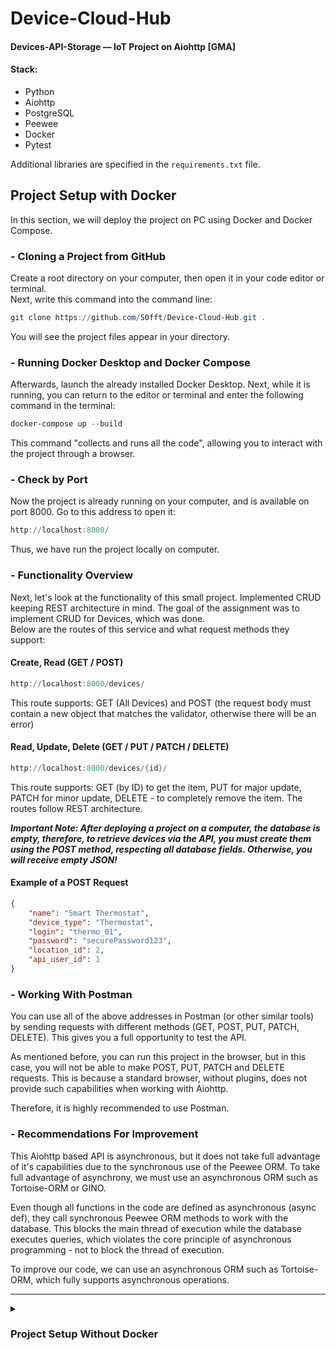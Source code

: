 # Device-Cloud-Hub
#### Devices-API-Storage — IoT Project on Aiohttp [GMA]

#### Stack:
 - Python
 - Aiohttp
 - PostgreSQL
 - Peewee
 - Docker
 - Pytest

Additional libraries are specified in the `requirements.txt` file.

## Project Setup with Docker
In this section, we will deploy the project on PC using Docker and Docker Compose.

### - Cloning a Project from GitHub
Create a root directory on your computer, then open it in your code editor or terminal.
<br>
Next, write this command into the command line:
```powershell
git clone https://github.com/S0fft/Device-Cloud-Hub.git .
```
You will see the project files appear in your directory.

### - Running Docker Desktop and Docker Compose
Afterwards, launch the already installed Docker Desktop. Next, while it is running, you can return to the editor or terminal and enter the following command in the terminal:
```powershell
docker-compose up --build
```
This command "collects and runs all the code", allowing you to interact with the project through a browser.

### - Check by Port
Now the project is already running on your computer, and is available on port 8000.
Go to this address to open it:
```powershell
http://localhost:8000/
```
Thus, we have run the project locally on computer.

### - Functionality Overview
Next, let's look at the functionality of this small project. Implemented CRUD keeping REST architecture in mind.
The goal of the assignment was to implement CRUD for Devices, which was done.
<br>
Below are the routes of this service and what request methods they support:

#### Create, Read (GET / POST)
```powershell
http://localhost:8000/devices/
```
This route supports: GET (All Devices) and POST (the request body must contain a new object that matches the validator, otherwise there will be an error)

#### Read, Update, Delete (GET / PUT / PATCH / DELETE)
```powershell
http://localhost:8000/devices/{id}/
```
This route supports: GET (by ID) to get the item, PUT for major update, PATCH for minor update, DELETE - to completely remove the item.
The routes follow REST architecture.

***Important Note: After deploying a project on a computer, the database is empty, therefore, to retrieve devices via the API, you must create them using the POST method, respecting all database fields. Otherwise, you will receive empty JSON!***

#### Example of a POST Request
```json
{
    "name": "Smart Thermostat",
    "device_type": "Thermostat",
    "login": "thermo_01",
    "password": "securePassword123",
    "location_id": 2,
    "api_user_id": 1
}
```

### - Working With Postman

You can use all of the above addresses in Postman (or other similar tools) by sending requests with different methods (GET, POST, PUT, PATCH, DELETE). This gives you a full opportunity to test the API. <br>

As mentioned before, you can run this project in the browser, but in this case, you will not be able to make POST, PUT, PATCH and DELETE requests. This is because a standard browser, without plugins, does not provide such capabilities when working with Aiohttp. <br>

Therefore, it is highly recommended to use Postman.

### - Recommendations For Improvement
This Aiohttp based API is asynchronous, but it does not take full advantage of it's capabilities due to the synchronous use of the Peewee ORM. To take full advantage of asynchrony, we must use an asynchronous ORM such as Tortoise-ORM or GINO. <br>

Even though all functions in the code are defined as asynchronous (async def), they call synchronous Peewee ORM methods to work with the database. This blocks the main thread of execution while the database executes queries, which violates the core principle of asynchronous programming - not to block the thread of execution. <br>

To improve our code, we can use an asynchronous ORM such as Tortoise-ORM, which fully supports asynchronous operations.

---

<details>
<summary><h3> Project Setup Without Docker </h3></summary>
These commands will help you deploy the project locally. <br>
<br>
 
 ***Important Note: The project is configured to work with Docker. If you use this deployment approach, you need to change the configuration in the .env and app.py files before starting the server. Specifically, you should: Uncomment the necessary commands that are already commented out and replace mutually exclusive lines as needed. These lines are marked in the code. <br> Otherwise, you will receive an error!*** <br>

### - Example of Lines of Code That Need to Be Changed (as shown below)
app.py:
```python
if __name__ == '__main__':
    db.connect()
    db_setup()
    # web.run_app(app, host="0.0.0.0", port=8080)  # Docker - MUST BE COMMENTED
    web.run_app(app, host='127.0.0.1', port=8080)  # Local - MUST BE UNCOMMENTED
```

.env:
```python
DB_NAME=gma_task
DB_USER=postgres
DB_PASSWORD=admin
# DB_HOST=db # Docker - MUST BE COMMENTED
DB_HOST=localhost # Local - MUST BE UNCOMMENTED
DB_PORT=5432
```
### - Routes in Local Development Without Docker
In this approach, the service routes are different, they are listed below.
<br>
#### Create, Read (GET / POST)
```powershell
http://127.0.0.1:8080/devices/
```
#### Read, Update, Delete (GET / PUT / PATCH / DELETE)
```powershell
http://127.0.0.1:8080/devices/{id}/
```
The functionality is the same, the HOST and PORT of the service are just different.

## <p align="center">Windows</p>

### - Installing the Stack
To begin, install: [Python](https://www.python.org/downloads/) | [PostgreSQL](https://www.postgresql.org/) <br> Links are provided to the latest versions of the tools.
<br>

### - Cloning a Project From GitHub
All the same, сreate a root directory on your computer, then open it in your code editor or terminal.
<br>
Next, write this command into the command line:
```powershell
git clone https://github.com/S0fft/Device-Cloud-Hub.git .
```
You will see the project files appear in your directory. After, continue to enter the following commands.

### - Creating a Virtual Environment
Create a virtual environment:
```powershell
python -m venv .venv
```

And activate it:

```powershell
.venv\Scripts\Activate
```

### - Installing the Requirements
Next, install packages:

```powershell
python.exe -m pip install --upgrade pip
```
```powershell
pip install -r requirements.txt
```

<!-- ### Fixtures
Load data from fixture for devices
```powershell
code
``` -->

### - Running the Server
Then, run server:
```powershell
python app.py
```
<br>

<!-- ---------------------------------------------- -->

## <p align="center">UNIX Systems</p>
These commands do the same thing as described above, only on UNIX systems. <br> Before this, the code must be modified as indicated in the note above!
<br>

### - Virtual a Environment
```bash
python3 -m venv ../venv
```

```bash
source ../venv/bin/activate
```

### - Installing the Requirements
```bash
pip3 install --upgrade pip
```
```bash
pip3 install -r requirements.txt
```

<!-- ### Fixtures
```bash
code
``` -->

### - Running the Server
```bash
python3 app.py
```
</details>
